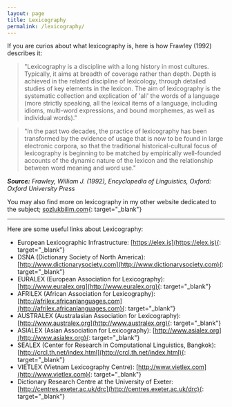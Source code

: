 ```yaml
---
layout: page
title: Lexicography
permalink: /lexicography/
---
```

If you are curios about what lexicography is, here is how Frawley (1992) describes it:

> "Lexicography is a discipline with a long history in most cultures. Typically, it aims at breadth of coverage rather than depth. Depth is achieved in the related discipline of lexicology, through detailed studies of key elements in the lexicon. The aim of lexicography is the systematic collection and explication of 'all' the words of a language (more strictly speaking, all the lexical items of a language, including idioms, multi-word expressions, and bound morphemes, as well as individual words)."

> "In the past two decades, the practice of lexicography has been transformed by the evidence of usage that is now to be found in large electronic corpora, so that the traditional historical-cultural focus of lexicography is beginning to be matched by empirically well-founded accounts of the dynamic nature of the lexicon and the relationship between word meaning and word use."

*__Source:__ Frawley, William J. (1992), Encyclopedia of Linguistics, Oxford: Oxford University Press*

You may also find more on lexicography in my other website dedicated to the subject; [sozlukbilim.com](http://sozlukbilim.com){: target="_blank"}

***

Here are some useful links about Lexicography:

- European Lexicographic Infrastructure: [https://elex.is](https://elex.is){: target="_blank"}
- DSNA (Dictionary Society of North America): [http://www.dictionarysociety.com](http://www.dictionarysociety.com){: target="_blank"}
- EURALEX (European Association for Lexicography): [http://www.euralex.org](http://www.euralex.org){: target="_blank"}
- AFRILEX (African Association for Lexicography): [http://afrilex.africanlanguages.com](http://afrilex.africanlanguages.com){: target="_blank"}
- AUSTRALEX (Australasian Association for Lexicography): [http://www.australex.org](http://www.australex.org){: target="_blank"}
- ASIALEX (Asian Association for Lexicography): [http://www.asialex.org](http://www.asialex.org){: target="_blank"}
- SEALEX (Center for Research in Computational Linguistics, Bangkok): [http://crcl.th.net/index.html](http://crcl.th.net/index.html){: target="_blank"}
- VIETLEX (Vietnam Lexicography Centre): [http://www.vietlex.com](http://www.vietlex.com){: target="_blank"}
- Dictionary Research Centre at the University of Exeter: [http://centres.exeter.ac.uk/drc](http://centres.exeter.ac.uk/drc){: target="_blank"}
